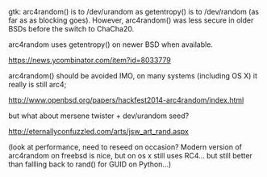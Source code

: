 gtk: arc4random() is to /dev/urandom as getentropy() is to /dev/random (as far as as blocking goes). However, arc4random() was less secure in older BSDs before the switch to ChaCha20.

arc4random uses getentropy() on newer BSD when available.

https://news.ycombinator.com/item?id=8033779

arc4random() should be avoided IMO, on many systems (including OS X) it really is still arc4;

http://www.openbsd.org/papers/hackfest2014-arc4random/index.html


but what about mersene twister + dev/urandom seed? 

http://eternallyconfuzzled.com/arts/jsw_art_rand.aspx

(look at performance, need to reseed on occasion? Modern version of arc4random on freebsd is nice, but on os x still uses RC4... but still better than fallling back to rand() for GUID on Python...)